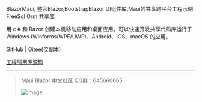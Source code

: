 BlazorMaui, 整合Blazor,BootstrapBlazor UI组件库,Maui的共享跨平台工程示例 FreeSql Orm 共享库

用 c # 和 Razor 创建本机移动应用和桌面应用。可以快速开发共享代码库运行于 Windows (Winforms/WPF/UWP)、Android、iOS、macOS 的应用。

 [GitHub](https://github.com/densen2014/BlazorMaui) | [Gitee(仅副本)](https://gitee.com/alexchow/BlazorMaui)
 
 [工程引用库源码](https://github.com/densen2014?tab=repositories&q=BootstrapBlazor.&type=&language=&sort=)

----
> Maui Blazor 中文社区 QQ群：645660665
>
> ![image](https://user-images.githubusercontent.com/8428709/205045133-504dbe59-cf08-4638-a2e7-47b5036c4a31.png)
> 
